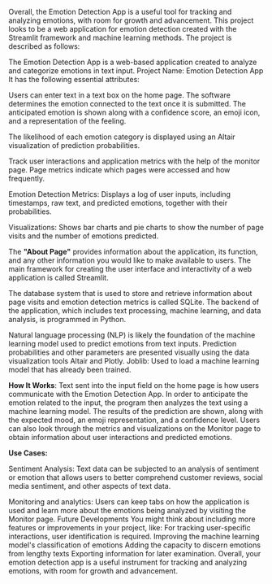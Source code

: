 Overall, the Emotion Detection App is a useful tool for tracking and analyzing emotions, with room for growth and advancement. This project looks to be a web application for emotion detection created with the Streamlit framework and machine learning methods. The project is described as follows:

The Emotion Detection App is a web-based application created to analyze and categorize emotions in text input. Project Name: Emotion Detection App It has the following essential attributes:

Users can enter text in a text box on the home page. The software determines the emotion connected to the text once it is submitted. The anticipated emotion is shown along with a confidence score, an emoji icon, and a representation of the feeling.

The likelihood of each emotion category is displayed using an Altair visualization of prediction probabilities.

Track user interactions and application metrics with the help of the monitor page. Page metrics indicate which pages were accessed and how frequently.

Emotion Detection Metrics: Displays a log of user inputs, including timestamps, raw text, and predicted emotions, together with their probabilities.

Visualizations: Shows bar charts and pie charts to show the number of page visits and the number of emotions predicted.

The **"About Page"** provides information about the application, its function, and any other information you would like to make available to users. The main framework for creating the user interface and 
interactivity of a web application is called Streamlit.

The database system that is used to store and retrieve information about page visits and emotion detection metrics is called SQLite. The backend of the application, which includes text processing, machine 
learning, and data analysis, is programmed in Python.

Natural language processing (NLP) is likely the foundation of the machine learning model used to predict emotions from text inputs. Prediction probabilities and other parameters are presented visually using the data visualization tools Altair and Plotly. Joblib: Used to load a machine learning model that has already been trained.

**How It Works**: Text sent into the input field on the home page is how users communicate with the Emotion Detection App. In order to anticipate the emotion related to the input, the program then analyzes the text using a machine learning model. The results of the prediction are shown, along with the expected mood, an emoji representation, and a confidence level. Users can also look through the metrics and visualizations on the Monitor page to obtain information about user interactions and predicted emotions.

**Use Cases:**

Sentiment Analysis: Text data can be subjected to an analysis of sentiment or emotion that allows users to better comprehend customer reviews, social media sentiment, and other aspects of text data. 

Monitoring and analytics: Users can keep tabs on how the application is used and learn more about the emotions being analyzed by visiting the Monitor page. Future Developments 
You might think about including more features or improvements in your project, like: For tracking user-specific interactions, user identification is required. Improving the machine learning model's classification of emotions Adding the capacity to discern emotions from lengthy texts Exporting information for later examination. Overall, your emotion detection app is a useful instrument for tracking and analyzing emotions, with room for growth and advancement.
